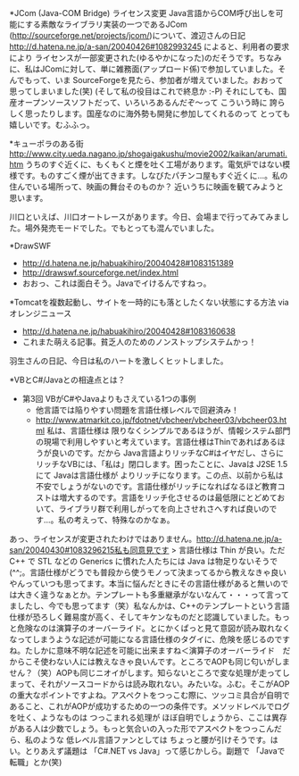 *JCom (Java-COM Bridge) ライセンス変更
Java言語からCOM呼び出しを可能にする素敵なライブラリ実装の一つであるJCom (http://sourceforge.net/projects/jcom/)について、渡辺さんの日記 http://d.hatena.ne.jp/a-san/20040426#1082993245 によると、利用者の要求により ライセンスが一部変更された(ゆるやかになった)のだそうです。ちなみに、私はJComに対して、単に雑務面(アップロード係)で参加していました。そんでもって、いま SourceForgeを見たら、参加者が増えていました。おおって思ってしまいました(笑) (そして私の役目はこれで終息か :-P)
それにしても、国産オープンソースソフトだって、いろいろあるんだぞ～って こういう時に 誇らしく思ったりします。国産なのに海外勢も開発に参加してくれるのって とっても嬉しいです。むふふっ。

*キューポラのある街
http://www.city.ueda.nagano.jp/shogaigakushu/movie2002/kaikan/arumati.htm
うちのすぐ近くに、もくもくと煙を吐く工場があります。電気炉ではない模様です。ものすごく煙が出てきます。しなびたパチンコ屋もすぐ近くに…。私の住んでいる場所って、映画の舞台そのものか？ 近いうちに映画を観てみようと思います。

川口といえば、川口オートレースがあります。今日、会場まで行ってみてみました。場外発売モードでした。でもとっても混んでいました。

*DrawSWF
  * http://d.hatena.ne.jp/habuakihiro/20040428#1083151389
  * http://drawswf.sourceforge.net/index.html
  * おおっ、これは面白そう。Javaでイけるんですねっ。

*Tomcatを複数起動し、サイトを一時的にも落としたくない状態にする方法 via オレンジニュース
  * http://d.hatena.ne.jp/habuakihiro/20040428#1083160638
  * これまた萌える記事。貧乏人のためのノンストップシステムかっ！

羽生さんの日記、今日は私のハートを激しくヒットしました。

*VBとC#/Javaとの相違点とは？
* 第3回 VBがC#やJavaよりもさえている1つの事例
  * 他言語では陥りやすい問題を言語仕様レベルで回避済み！
  * http://www.atmarkit.co.jp/fdotnet/vbcheer/vbcheer03/vbcheer03.html
私は、言語仕様は 限りなくシンプルであるほうが、情報システム部門の現場で利用しやすいと考えています。言語仕様はThinであればあるほうが良いのです。だから Java言語よりリッチなC#はイヤだし、さらにリッチなVBには、「私は」閉口します。困ったことに、Javaは J2SE 1.5にて Javaは言語仕様が よりリッチになります。この点、以前から私は不安でしょうがないのです。言語仕様がリッチになればなるほど教育コストは増大するのです。言語をリッチ化させるのは最低限にとどめておいて、ライブラリ群で利用しがってを向上させれさへすれば良いのです…。私の考えって、特殊なのかなぁ。

あっ、ライセンスが変更されたわけではありません。http://d.hatena.ne.jp/a-san/20040430#1083296215私も同意見です > 言語仕様は Thin が良い。ただ C++ で STL などの Generics に慣れた人たちには Java は物足りないそうで(^^;。言語仕様がどうでも普段から使うモノって決まってるから教えなきゃ良いやんっていつも思ってます。本当に悩んだときにその言語仕様があると無いのでは大きく違うなぁとか。テンプレートも多重継承がないなんて・・・って言ってましたし、今でも思ってます（笑）私なんかは、C++のテンプレートという言語仕様が恐ろしく難易度が高く、そしてキケンなものだと認識していました。もっと危険なのは演算子のオーバーライド。とにかくぱっと見て意図が読み取れなくなってしまうような記述が可能になる言語仕様のタグイに、危険を感じるのですね。たしかに意味不明な記述を可能に出来ますね＜演算子のオーバーライド　だからこそ使わない人には教えなきゃ良いんです。ところでAOPも同じ匂いがしません？（笑）AOPも同じニオイがします。知らないところで変な処理が走ってしまって、それがソースコードからは読み取れない。みたいな。ふむ。そこがAOPの重大なポイントですよね。アスペクトをつっこむ際に、ツッコミ具合が自明であること、これがAOPが成功するための一つの条件です。メソッドレベルでログを吐く、ようなものは つっこまれる処理が ほぼ自明でしょうから、ここは異存がある人は少数でしょう。もっと気合いの入った形でアスペクトをつっこんだら、私のような 低レベル言語ファンとしては ちょっと腰が引けそうです。はい。とりあえず議題は 「C#.NET vs Java」って感じかしら。副題で 「Javaで転職」とか(笑)
